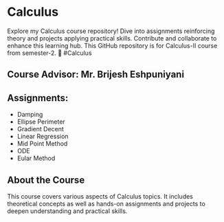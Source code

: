 # Calculus
Explore my Calculus course repository! Dive into assignments reinforcing theory and projects applying practical skills. Contribute and collaborate to enhance this learning hub. 
This GitHub repository is for Calculus-II course from semester-2.
🚀 #Calculus

## Course Advisor: Mr. Brijesh Eshpuniyani

## Assignments:
  - Damping
  - Ellipse Perimeter
  - Gradient Decent
  - Linear Regression
  - Mid Point Method
  - ODE
  - Eular Method

## About the Course

This course covers various aspects of Calculus topics. It includes theoretical concepts as well as hands-on assignments and projects to deepen understanding and practical skills.
